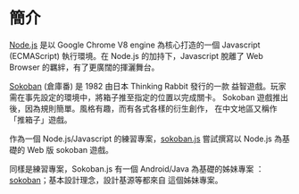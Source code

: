 # 簡介

[Node.js][nodejs] 是以 Google Chrome V8 engine 為核心打造的一個
Javascript (ECMAScript) 執行環境。在 Node.js 的加持下，Javascript
脫離了 Web Browser 的羈絆，有了更廣闊的揮灑舞台。

[Sokoban][sokoban] (倉庫番) 是 1982 由日本 Thinking Rabbit 發行的一款
益智遊戲。玩家需在事先設定的環境中，將箱子推至指定的位置以完成關卡。
Sokoban 遊戲推出後，因為規則簡單。風格有趣，而有各式各樣的衍生創作，
在中文地區又稱作「推箱子」遊戲。

作為一個 Node.js/Javascript 的練習專案，[sokoban.js][sokobanjs]
嘗試撰寫以 Node.js 為基礎的 Web 版 sokoban 遊戲。

同樣是練習專案，Sokoban.js 有一個 Android/Java 為基礎的姊妹專案
：[sokoban][sokoban.android]；基本設計理念，設計基源等都來自
這個姊妹專案。

[nodejs]: https://nodejs.org
[sokoban]: https://en.wikipedia.org/wiki/Sokoban
[sokobanjs]:https://github.com/ywchiao/sokoban.js.git
[sokoban.android]:https://github.com/ywchiao/sokoban.git
